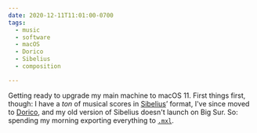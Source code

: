 ```yaml
---
date: 2020-12-11T11:01:00-0700
tags:
  - music
  - software
  - macOS
  - Dorico
  - Sibelius
  - composition

---
```


Getting ready to upgrade my main machine to macOS 11. First things first, though: I have a *ton* of musical scores in [Sibelius]’ format, I've since moved to [Dorico], and my old version of Sibelius doesn't launch on Big Sur. So: spending my morning exporting everything to [`.mxl`][mxl].

[Sibelius]: https://www.avid.com/sibelius
[Dorico]: https://new.steinberg.net/dorico/
[mxl]: https://www.musicxml.com/tutorial/compressed-mxl-files/